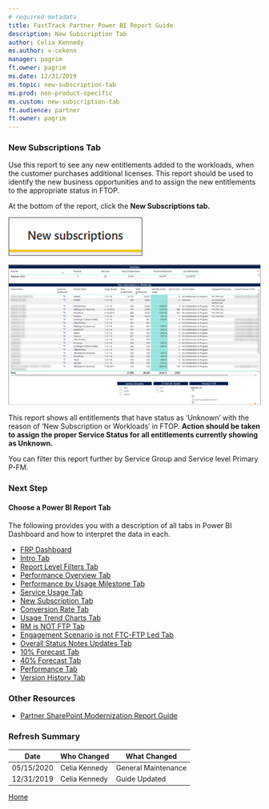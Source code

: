 ```yaml
---
# required metadata
title: FastTrack Partner Power BI Report Guide
description: New Subscription Tab
author: Celia Kennedy
ms.author: v-cekenn
manager: pagrim
ft.owner: pagrim
ms.date: 12/31/2019
ms.topic: new-subscription-tab
ms.prod: non-product-specific
ms.custom: new-subscription-tab
ft.audience: partner
ft.owner: pagrim
---
```


### New Subscriptions Tab

Use this report to see any new entitlements added to the workloads, when the customer purchases additional licenses. This report should be used to identify the new business opportunities and to assign the new entitlements to the appropriate status in FTOP. 

At the bottom of the report, click the **New Subscriptions tab.**

![new-subscriptions.png](media/power-bi-reporting-guide/new-subscriptions.png "New Subscriptions")

![summary-report-b.png](media/power-bi-reporting-guide/summary-report-b.png "Summary Report")

This report shows all entitlements that have status as ‘Unknown’ with the reason of ‘New Subscription or Workloads’ in FTOP. **Action should be taken to assign the proper Service Status for all entitlements currently showing as Unknown.**

You can filter this report further by Service Group and Service level Primary P-FM.

### Next Step

#### Choose a Power BI Report Tab

The following provides you with a description of all tabs in Power BI Dashboard and how to interpret the data in each.

- [FRP Dashboard](frp-dashboard.md)
- [Intro Tab](intro-tab.md)
- [Report Level Filters Tab](report-level-filters-tab.md)
- [Performance Overview Tab](performance-overview-tab.md)
- [Performance by Usage Milestone Tab](performance-by-usage-milestone-tab.md)
- [Service Usage Tab](service-usage-tab.md)
- [New Subscription Tab](new-subscription-tab.md)
- [Conversion Rate Tab](conversion-rate-tab.md)
- [Usage Trend Charts Tab](usage-trend-charts-tab.md)
- [RM is NOT FTP Tab](rm-not-ftp-tab.md)
- [Engagement Scenario is not FTC-FTP Led Tab](engagement-scenario-not-ftc-ftp-led-tab.md)
- [Overall Status Notes Updates Tab](overall-status-notes-updates-tab.md)
- [10% Forecast Tab](10-percent-forecast-tab.md)
- [40% Forecast Tab](40-percent-forecast-tab.md)
- [Performance Tab](performance-tab.md)
- [Version History Tab](version-history-tab.md)

### Other Resources

- [Partner SharePoint Modernization Report Guide](partner-sharepoint-modernization-report-guide.md)

### Refresh Summary

|Date|Who Changed|What Changed|
|---------|---------------|----------------------------|
|05/15/2020| Celia Kennedy| General Maintenance|
|12/31/2019| Celia Kennedy| Guide Updated|

[Home](http://partner-docs.microsoft.com)
